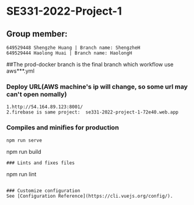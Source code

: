 # SE331-2022-Project-1

## Group member:
```
649529448 Shengzhe Huang | Branch name: ShengzheH
649529444 Haolong Huai | Branch name: HaolongH
```
##The prod-docker branch is the final branch which workflow use aws***.yml

### Deploy URL(AWS machine's ip will change, so some url may can't open nomally)
```
1.http://54.164.89.123:8001/
2.firebase is same project:  se331-2022-project-1-72e40.web.app

```

### Compiles and minifies for production
```
npm run serve
```
npm run build
```
### Lints and fixes files
```
npm run lint
```

### Customize configuration
See [Configuration Reference](https://cli.vuejs.org/config/).
